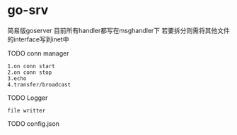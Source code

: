 # go-srv

简易版goserver 目前所有handler都写在msghandler下 若要拆分则需将其他文件的interface写到inet中

TODO conn manager 

    1.on conn start
    2.on conn stop
    3.echo
    4.transfer/broadcast

TODO Logger

    file writter

TODO config.json